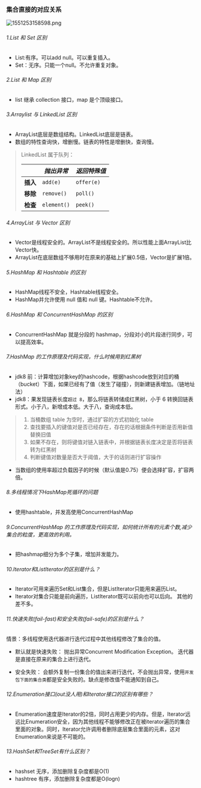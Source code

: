### 集合直接的对应关系

![1551253158598.png](https://gitee.com/linqin07/pic/raw/master/1551253158598.png)





###### 1.List 和 Set 区别

- List:有序。可以add null。可以重复插入。
- Set：无序。只能一个null。不允许重复对象。

###### 2.List 和 Map 区别

- list 继承 collection 接口，map 是个顶级接口。

###### 3.Arraylist 与 LinkedList 区别

- ArrayList底层是数组结构。LinkedList底层是链表。
- 数组的特性查询快，增删慢。链表的特性是增删快，查询慢。

> LinkedList 属于队列：
>
> |          | *抛出异常*  | *返回特殊值* |
> | -------- | ----------- | ------------ |
> | **插入** | `add(e)`    | `offer(e)`   |
> | **移除** | `remove()`  | `poll()`     |
> | **检查** | `element()` | `peek()`     |

###### 4.ArrayList 与 Vector 区别

- Vector是线程安全的。ArrayList不是线程安全的。所以性能上面ArrayList比Vector快。
- ArrayList在底层数组不够用时在原来的基础上扩展0.5倍，Vector是扩展1倍。

###### 5.HashMap 和 Hashtable 的区别

- HashMap线程不安全，Hashtable线程安全。
- HashMap并允许使用 null 值和 null 键。Hashtable不允许。

###### 6.HashMap 和 ConcurrentHashMap 的区别

- ConcurrentHashMap 就是分段的 hashmap，分段对小的片段进行同步，可以提高效率。

###### 7.HashMap 的工作原理及代码实现，什么时候用到红黑树

- jdk8 前：计算增加对象key的hashcode，根据hashcode放到对应的桶（bucket）下面，如果已经有了值（发生了碰撞），则新建链表增加。（链地址法）
- jdk8：果发现链表长度`超过 8`，那么将链表转储成红黑树，小于 6 转换回链表形式。小于八，新增成本低。大于八，查询成本低。

> 1. 当桶数组 table 为空时，通过扩容的方式初始化 table
> 2. 查找要插入的键值对是否已经存在，存在的话根据条件判断是否用新值替换旧值
> 3. 如果不存在，则将键值对链入链表中，并根据链表长度决定是否将链表转为红黑树
> 4. 判断键值对数量是否大于阈值，大于的话则进行扩容操作

- 当数组的使用率超过负载因子的时候（默认值是0.75）便会选择扩容，扩容两倍。

###### 8.多线程情况下HashMap死循环的问题

- 使用hashtable，并发高使用ConcurrentHashMap 

###### 9.ConcurrentHashMap 的工作原理及代码实现，如何统计所有的元素个数,减少集合的粒度，更高效的利用。

- 把hashmap细分为多个子集，增加并发能力。

###### 10.Iterator和ListIterator的区别是什么？

- Iterator可用来遍历Set和List集合，但是ListIterator只能用来遍历List。
- Iterator对集合只能是前向遍历，ListIterator既可以前向也可以后向。
  其他的差不多。

###### 11.快速失败(fail-fast)和安全失败(fail-safe)的区别是什么？

情景：多线程使用迭代器进行迭代过程中其他线程修改了集合的值。

- 默认就是快速失败：
  抛出异常Concurrent Modification Exception。
  迭代器是直接在原来的集合上进行迭代。

- 安全失败：
  会额外复制一份集合的值出来进行迭代，不会抛出异常，使用`并发包下面的集合类`都是安全失败的。缺点是修改值不能通知到自己。

###### 12.Enumeration接口(out没人用)和Iterator接口的区别有哪些？

- Enumeration速度是Iterator的2倍，同时占用更少的内存。但是，Iterator远远比Enumeration安全，因为其他线程不能够修改正在被iterator遍历的集合里面的对象。同时，Iterator允许调用者删除底层集合里面的元素，这对Enumeration来说是不可能的。

###### 13.HashSet和TreeSet有什么区别？

- hashset 无序，添加删除复杂度都是O(1)
- hashtree 有序，添加删除复杂度都是O(logn)